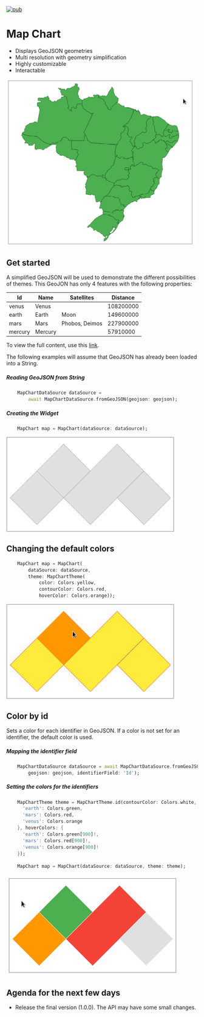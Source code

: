 [![pub](https://img.shields.io/pub/v/mapchart.svg)](https://pub.dev/packages/mapchart)

# Map Chart

* Displays GeoJSON geometries
* Multi resolution with geometry simplification
* Highly customizable
* Interactable

![mapchart](https://raw.githubusercontent.com/caduandrade/images/main/mapchart/mapchart.gif)

## Get started

A simplified GeoJSON will be used to demonstrate the different possibilities of themes. This GeoJON has only 4 features with the following properties:

Id | Name | Satellites | Distance
--- | --- | --- | ---
venus | Venus | | 108200000
earth | Earth | Moon | 149600000
mars | Mars | Phobos, Deimos | 227900000
mercury | Mercury | | 57910000

To view the full content, use this [link](https://raw.githubusercontent.com/caduandrade/mapchart_flutter/main/demo/assets/example.json).

The following examples will assume that GeoJSON has already been loaded into a String.

##### Reading GeoJSON from String

```dart
    MapChartDataSource dataSource =
        await MapChartDataSource.fromGeoJSON(geojson: geojson);
```

##### Creating the Widget

```dart
    MapChart map = MapChart(dataSource: dataSource);
```

![getstarted](https://raw.githubusercontent.com/caduandrade/images/main/mapchart/get_started.png)

## Changing the default colors

```dart
    MapChart map = MapChart(
        dataSource: dataSource,
        theme: MapChartTheme(
            color: Colors.yellow,
            contourColor: Colors.red,
            hoverColor: Colors.orange));
```

![defaultcolors](https://raw.githubusercontent.com/caduandrade/images/main/mapchart/default_colors.png)

## Color by id

Sets a color for each identifier in GeoJSON. If a color is not set for an identifier, the default color is used.

##### Mapping the identifier field

```dart
    MapChartDataSource dataSource = await MapChartDataSource.fromGeoJSON(
        geojson: geojson, identifierField: 'Id');
```

##### Setting the colors for the identifiers

```dart
    MapChartTheme theme = MapChartTheme.id(contourColor: Colors.white, colors: {
      'earth': Colors.green,
      'mars': Colors.red,
      'venus': Colors.orange
    }, hoverColors: {
      'earth': Colors.green[900]!,
      'mars': Colors.red[900]!,
      'venus': Colors.orange[900]!
    });

    MapChart map = MapChart(dataSource: dataSource, theme: theme);
```

![colorbyid](https://raw.githubusercontent.com/caduandrade/images/main/mapchart/color_by_id.gif)

## Agenda for the next few days

* Release the final version (1.0.0). The API may have some small changes.